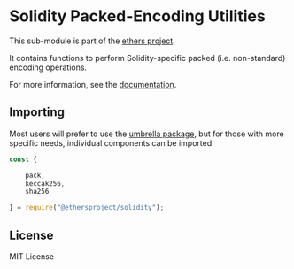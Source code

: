 Solidity Packed-Encoding Utilities
==================================

This sub-module is part of the [ethers project](https://github.com/ethers-io/ethers.js).

It contains functions to perform Solidity-specific packed (i.e. non-standard)
encoding operations.

For more information, see the [documentation](https://docs.ethers.io/v5/api/utils/hashing/#utils--solidity-hashing).

Importing
---------

Most users will prefer to use the [umbrella package](https://www.npmjs.com/package/ethers),
but for those with more specific needs, individual components can be imported.

```javascript
const {

    pack,
    keccak256,
    sha256

} = require("@ethersproject/solidity");
```


License
-------

MIT License
